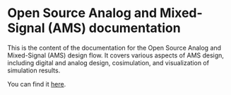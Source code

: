 # Open Source Analog and Mixed-Signal (AMS) documentation

This is the content of the documentation for the Open Source Analog and Mixed-Signal (AMS) design flow. It covers various aspects of AMS design, including digital and analog design, cosimulation, and visualization of simulation results.

You can find it [here](https://cedrichirschi.github.io/osams-docs/).